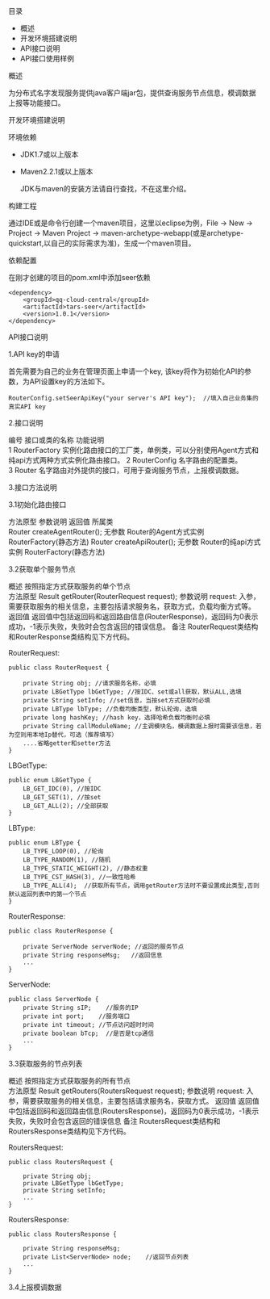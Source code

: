 目录

- 概述
- 开发环境搭建说明
- API接口说明
- API接口使用样例

概述

  为分布式名字发现服务提供java客户端jar包，提供查询服务节点信息，模调数据上报等功能接口。

开发环境搭建说明

环境依赖

- JDK1.7或以上版本
- Maven2.2.1或以上版本

   JDK与maven的安装方法请自行查找，不在这里介绍。

构建工程

通过IDE或是命令行创建一个maven项目，这里以eclipse为例，File -> New -> Project -> Maven Project -> maven-archetype-webapp(或是archetype-quickstart,以自己的实际需求为准)，生成一个maven项目。

依赖配置

在刚才创建的项目的pom.xml中添加seer依赖

    <dependency>
      	<groupId>qq-cloud-central</groupId>
      	<artifactId>tars-seer</artifactId>
      	<version>1.0.1</version>
    </dependency>

API接口说明

1.API key的申请

首先需要为自己的业务在管理页面上申请一个key, 该key将作为初始化API的参数，为API设置key的方法如下。

    RouterConfig.setSeerApiKey("your server's API key");  //填入自己业务集的真实API key



2.接口说明

  编号  	接口或类的名称      	功能说明                                    
  1   	RouterFactory	实例化路由接口的工厂类，单例类，可以分别使用Agent方式和纯api方式两种方式实例化路由接口。
  2   	RouterConfig 	名字路由的配置类。                               
  3   	Router       	名字路由对外提供的接口，可用于查询服务节点，上报模调数据。           

3.接口方法说明

3.1初始化路由接口

  方法原型                       	参数说明	返回值             	所属类                
  Router createAgentRouter();	无参数 	Router的Agent方式实例	RouterFactory(静态方法)
  Router createApiRouter();  	无参数 	Router的纯api方式实例 	RouterFactory(静态方法)

3.2获取单个服务节点

  概述  	按照指定方式获取服务的单个节点                         
  方法原型	Result<RouterResponse> getRouter(RouterRequest request);
  参数说明	request: 入参，需要获取服务的相关信息，主要包括请求服务名，获取方式，负载均衡方式等。
  返回值 	返回值中包括返回码和返回路由信息(RouterResponse)，返回码为0表示成功，-1表示失败，失败时会包含返回的错误信息。
  备注  	RouterRequest类结构和RouterResponse类结构见下方代码。



RouterRequest:

    public class RouterRequest {
    
        private String obj; //请求服务名称，必填
        private LBGetType lbGetType; //按IDC、set或all获取，默认ALL,选填
        private String setInfo; //set信息，当按set方式获取时必填
        private LBType lbType; //负载均衡类型，默认轮询，选填
        private long hashKey; //hash key，选择哈希负载均衡时必填
        private String callModuleName; //主调模块名，模调数据上报时需要该信息，若为空则用本地Ip替代，可选（推荐填写）
        ....省略getter和setter方法
    }



LBGetType:

    public enum LBGetType {
        LB_GET_IDC(0), //按IDC
        LB_GET_SET(1), //按set
        LB_GET_ALL(2); //全部获取
    }



LBType:

    public enum LBType {
        LB_TYPE_LOOP(0), //轮询
        LB_TYPE_RANDOM(1), //随机
        LB_TYPE_STATIC_WEIGHT(2), //静态权重
        LB_TYPE_CST_HASH(3), //一致性哈希
        LB_TYPE_ALL(4);  //获取所有节点，调用getRouter方法时不要设置成此类型,否则默认返回列表中的第一个节点
    }



RouterResponse:

    public class RouterResponse {
    	
    	private ServerNode serverNode; //返回的服务节点
    	private String responseMsg;   //返回信息
    	...
    }



ServerNode:

    public class ServerNode {
    	private String sIP;    //服务的IP
    	private int port;    //服务端口
    	private int timeout; //节点访问超时时间
    	private boolean bTcp;  //是否是tcp通信
    	...
    }



3.3获取服务的节点列表

  概述  	按照指定方式获取服务的所有节点                         
  方法原型	Result<RoutersResponse> getRouters(RoutersRequest request);
  参数说明	request: 入参，需要获取服务的相关信息，主要包括请求服务名，获取方式。 
  返回值 	返回值中包括返回码和返回路由信息(RoutersResponse)，返回码为0表示成功，-1表示失败，失败时会包含返回的错误信息
  备注  	RoutersRequest类结构和RoutersResponse类结构见下方代码。

RoutersRequest:

    public class RoutersRequest {
    	
    	private String obj;
    	private LBGetType lbGetType;
    	private String setInfo;
    	...
    }

RoutersResponse:

    public class RoutersResponse {
    	
    	private String responseMsg;
    	private List<ServerNode> node;    //返回节点列表
    	...
    }

3.4上报模调数据

      	    
      	    
      	    
      	    


